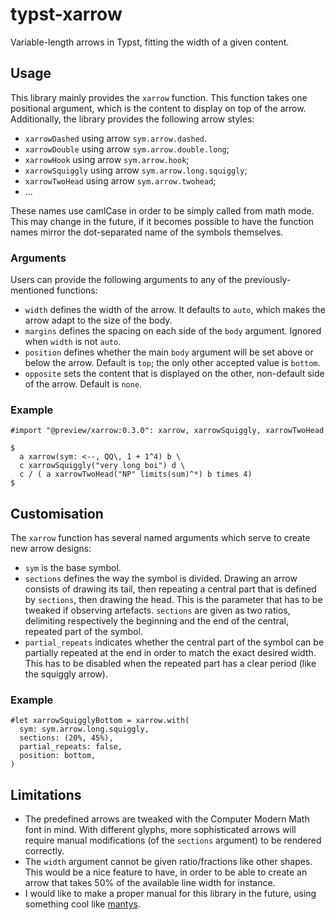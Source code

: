 # typst-xarrow

Variable-length arrows in Typst, fitting the width of a given content.

## Usage

This library mainly provides the `xarrow` function. This function takes one
positional argument, which is the content to display on top of the arrow.
Additionally, the library provides the following arrow styles:

- `xarrowDashed` using arrow `sym.arrow.dashed`.
- `xarrowDouble` using arrow `sym.arrow.double.long`;
- `xarrowHook` using arrow `sym.arrow.hook`;
- `xarrowSquiggly` using arrow `sym.arrow.long.squiggly`;
- `xarrowTwoHead` using arrow `sym.arrow.twohead`;
- ...

These names use camlCase in order to be simply called from math mode. This may
change in the future, if it becomes possible to have the function names
mirror the dot-separated name of the symbols themselves.

### Arguments

Users can provide the following arguments to any of the previously-mentioned
functions:

- `width` defines the width of the arrow. It defaults to `auto`, which makes the
  arrow adapt to the size of the body.
- `margins` defines the spacing on each side of the `body` argument. Ignored when
  `width` is not `auto`.
- `position` defines whether the main `body` argument will be set above or below
  the arrow. Default is `top`; the only other accepted value is `bottom`.
- `opposite` sets the content that is displayed on the other, non-default side
  of the arrow. Default is `none`.

### Example

```
#import "@preview/xarrow:0.3.0": xarrow, xarrowSquiggly, xarrowTwoHead

$
  a xarrow(sym: <--, QQ\, 1 + 1^4) b \
  c xarrowSquiggly("very long boi") d \
  c / ( a xarrowTwoHead("NP" limits(sum)^*) b times 4)
$
```

## Customisation

The `xarrow` function has several named arguments which serve to create new
arrow designs:

- `sym` is the base symbol.
- `sections` defines the way the symbol is divided. Drawing an arrow consists of
  drawing its tail, then repeating a central part that is defined by `sections`,
  then drawing the head. This is the parameter that has to be tweaked if
  observing artefacts. `sections` are given as two ratios, delimiting
  respectively the beginning and the end of the central, repeated part of the
  symbol.
- `partial_repeats` indicates whether the central part of the symbol can be
  partially repeated at the end in order to match the exact desired width. This
  has to be disabled when the repeated part has a clear period (like the
  squiggly arrow).

### Example

```
#let xarrowSquigglyBottom = xarrow.with(
  sym: sym.arrow.long.squiggly,
  sections: (20%, 45%),
  partial_repeats: false,
  position: bottom,
)
```

## Limitations

- The predefined arrows are tweaked with the Computer Modern Math font in mind.
  With different glyphs, more sophisticated arrows will require manual
  modifications (of the `sections` argument) to be rendered correctly.
- The `width` argument cannot be given ratio/fractions like other shapes. This
  would be a nice feature to have, in order to be able to create an arrow that
  takes 50% of the available line width for instance.
- I would like to make a proper manual for this library in the future, using
  something cool like [mantys](https://github.com/jneug/typst-mantys).
